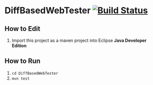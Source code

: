 DiffBasedWebTester [![Build Status](https://secure.travis-ci.org/exKAZUu/DiffBasedWebTester.png?branch=master)](http://travis-ci.org/exKAZUu/DiffBasedWebTester)
==================

## How to Edit
1. Import this project as a maven project into Eclipse **Java Developer Edition**

## How to Run
1. ```cd DiffBasedWebTester```
2. ```mvn test```
